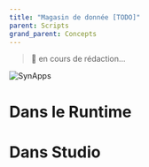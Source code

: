 ```yaml
---
title: "Magasin de donnée [TODO]"
parent: Scripts
grand_parent: Concepts
---
```


> 🚧 en cours de rédaction...

![SynApps](../assets/under-progress.gif)


# Dans le Runtime

# Dans Studio
